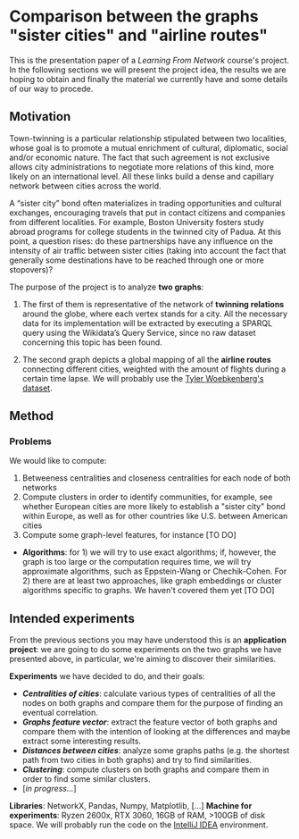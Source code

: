 
# Comparison between the graphs "sister cities" and "airline routes"

This is the presentation paper of a *Learning From Network* course's project.
In the following sections we will present the project idea, the results we are hoping to obtain and finally the material we currently have and some details of our way to procede.

## Motivation
Town-twinning is a particular relationship stipulated between two localities, whose goal is to promote a mutual enrichment of cultural, diplomatic, social and/or economic nature. The fact that such agreement is not exclusive allows city administrations to negotiate more relations of this kind, more likely on an international level. All these links build a dense and capillary network between cities across the world.

A “sister city” bond often materializes in trading opportunities and cultural exchanges, encouraging travels that put in contact citizens and companies from different localities. For example, Boston University fosters study abroad programs for college students in the twinned city of Padua. At this point, a question rises: do these partnerships have any influence on the intensity of air traffic between sister cities (taking into account the fact that generally some destinations have to be reached through one or more stopovers)?

The purpose of the project is to analyze **two graphs**:

1.  The first of them is representative of the network of **twinning relations** around the globe, where each vertex stands for a city. All the necessary data for its implementation will be extracted by executing a SPARQL query using the Wikidata’s Query Service, since no raw dataset concerning this topic has been found.
    
2.  The second graph depicts a global mapping of all the **airline routes** connecting different cities, weighted with the amount of flights during a certain time lapse. We will probably use the [Tyler Woebkenberg's dataset](https://data.world/tylerudite/airports-airlines-and-routes).
    
## Method

### Problems
We would like to compute:
1. Betweeness centralities and closeness centralities for each node of both networks
2. Compute clusters in order to identify communities, for example, see whether European cities are more likely to establish a "sister city" bond within Europe, as well as for other countries like U.S. between American cities
3. Compute some graph-level features, for instance [TO DO]
- **Algorithms**: for 1) we will try to use exact algorithms; if, however, the graph is too large or the computation requires time, we will try approximate algorithms, such as Eppstein-Wang or Chechik-Cohen. For 2) there are at least two approaches, like graph embeddings or cluster algorithms specific to graphs. We haven't covered them yet [TO DO]

## Intended experiments

From the previous sections you may have understood this is an **application project**: we are going to do some experiments on the two graphs we have presented above, in particular, we're aiming to discover their similarities.

**Experiments** we have decided to do, and their goals:
- ***Centralities of cities***: calculate various types of centralities of all the nodes on both graphs and compare them for the purpose of finding an eventual correlation.
- ***Graphs feature vector***: extract the feature vector of both graphs and compare them with the intention of looking at the differences and maybe extract some interesting results.
- ***Distances between cities***: analyze some graphs paths (e.g. the shortest path from two cities in both graphs) and try to find similarities. 
- ***Clustering***: compute clusters on both graphs and compare them in order to find some similar clusters.
- [*in progress...*]

**Libraries**: NetworkX, Pandas, Numpy, Matplotlib, [...]
**Machine for experiments**: Ryzen 2600x, RTX 3060, 16GB of RAM, >100GB of disk space. We will probably run the code on the [IntelliJ IDEA](https://www.jetbrains.com/idea/) environment.
<!--stackedit_data:
eyJoaXN0b3J5IjpbMTc0ODcwMjE1NCwxODA4NDQ0MTA1LDI2OD
EzMzg3NSwtMTE1MDAxMzA3OSw1MzY2Nzk3NDksLTgwOTQ2MDUx
MSwtMjExOTg1MjMzNSwxMjU1OTIwNjcyLC0yMDg1MDgwMTAzLD
M1MjU1MzMzMV19
-->